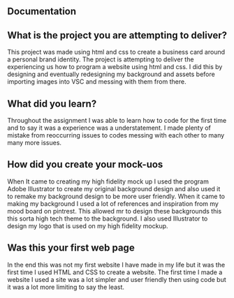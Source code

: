 ## Documentation

## What is the project you are attempting to deliver?
This project was made using html and css to create a business card around a personal brand identity. The project is attempting to deliver the experiencing us how to program a website using html and css. I did this by designing and eventually redesigning my background and assets before importing images into VSC and messing with them from there.

## What did you learn?
Throughout the assignment I was able to learn how to code for the first time and to say it was a experience was a understatement. I made plenty of mistake from reoccurring issues to codes messing with each other to many many more issues.

## How did you create your mock-uos
When It came to creating my high fidelity mock up I used the program Adobe Illustrator to create my original background design and also used it to remake my background design to be more user friendly. When it came to making my background I used a lot of references and inspiration from my mood board on pintrest. This allowed mr to design these backgrounds this this sorta high tech theme to the background. I also used Illustrator to design my logo that is used on my high fidelity mockup.

## Was this your first web page
In the end this was not my first website I have made in my life but it was the first time I used HTML and CSS to create a website. The first time I made a website I used a site was a lot simpler and user friendly then using code but it was a lot more limiting to say the least.